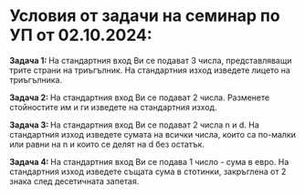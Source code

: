 <h1> Условия от задачи на семинар по УП от 02.10.2024: </h1>
<strong> Задача 1: </strong> На стандартния вход Ви се подават 3 числа, представляващи трите страни на триъгълник. На стандартния изход изведете лицето на триъгълника.
<br />

<strong> Задача 2: </strong> На стандартния вход Ви се подават 2 числа. Разменете стойностите им и ги изведете на стандартния изход. <br />

<strong> Задача 3: </strong> На стандартния вход Ви се подават 2 числа n и d. На стандартния изход изведете сумата на всички числа, които са по-малки или равни на n и които се делят на d без остатък. <br />

<strong> Задача 4: </strong> На стандартния вход Ви се подава 1 число - сума в евро. На стандартния изход изведете същата сума в стотинки, закръглена от 2 знака след десетичната запетая.
